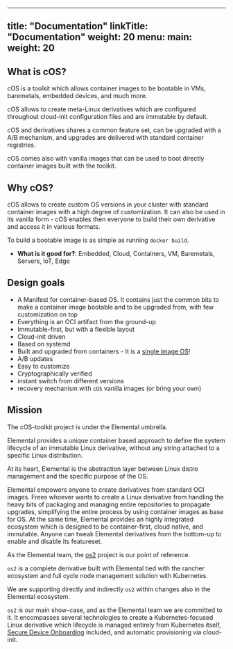 
---
title: "Documentation"
linkTitle: "Documentation"
weight: 20
menu:
  main:
    weight: 20
---

## What is cOS?

cOS is a toolkit which allows container images to be bootable in VMs, baremetals, embedded devices, and much more.

cOS allows to create meta-Linux derivatives which are configured throughout cloud-init configuration files and are immutable by default.

cOS and derivatives shares a common feature set, can be upgraded with a A/B mechanism, and upgrades are delivered with standard container registries. 

cOS comes also with vanilla images that can be used to boot directly container images built with the toolkit.

## Why cOS? 

cOS allows to create custom OS versions in your cluster with standard container images with a high degree of customization. It can also be used in its vanilla form - cOS enables then everyone to build their own derivative and access it in various formats. 

To build a bootable image is as simple as running `docker build`.

* **What is it good for?**: Embedded, Cloud, Containers, VM, Baremetals, Servers, IoT, Edge

## Design goals

- A Manifest for container-based OS. It contains just the common bits to make a container image bootable and to be upgraded from, with few customization on top
- Everything is an OCI artifact from the ground-up
- Immutable-first, but with a flexible layout
- Cloud-init driven
- Based on systemd
- Built and upgraded from containers - It is a [single image OS](https://quay.io/repository/costoolkit/releases-green)!
- A/B updates
- Easy to customize
- Cryptographically verified
- instant switch from different versions
- recovery mechanism with `cOS` vanilla images (or bring your own)

## Mission

The cOS-toolkit project is under the Elemental umbrella.

Elemental provides a unique container based approach to define the system lifecycle of an immutable Linux derivative, without any string attached to a specific Linux distribution.

At its heart, Elemental is the abstraction layer between Linux distro management and the specific purpose of the OS.

Elemental empowers anyone to create derivatives from standard OCI images. Frees whoever wants to create a Linux derivative from handling the heavy bits of packaging and managing entire repositories to propagate upgrades, simplifying the entire process by using container images as base for OS.
At the same time, Elemental provides an highly integrated ecosystem which is designed to be container-first, cloud native, and immutable.
Anyone can tweak Elemental derivatives from the bottom-up to enable and disable its featureset.

As the Elemental team, the [os2](https://github.com/rancher-sandbox/os2) project is our point of reference.

`os2` is a complete derivative built with Elemental tied with the rancher ecosystem and full cycle node management solution with Kubernetes. 

We are supporting directly and indirectly `os2` within changes also in the Elemental ecosystem.

`os2` is our main show-case, and as the Elemental team we are committed to it. It encompasses several technologies to create a Kubernetes-focused Linux derivative which lifecycle is managed entirely from Kubernetes itself, [Secure Device Onboarding](https://www.intel.it/content/www/it/it/internet-of-things/secure-device-onboard.html) included, and automatic provisioning via cloud-init.
